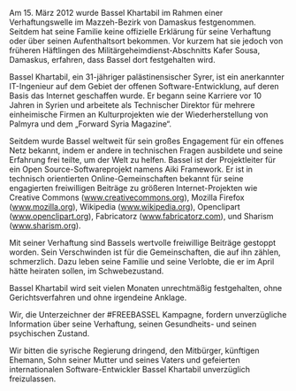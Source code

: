 Am 15. März 2012 wurde Bassel Khartabil im Rahmen einer Verhaftungswelle im Mazzeh-Bezirk von Damaskus festgenommen. Seitdem hat seine Familie keine offizielle Erklärung für seine Verhaftung oder über seinen Aufenthaltsort bekommen. Vor kurzem hat sie jedoch von früheren Häftlingen des Militärgeheimdienst-Abschnitts Kafer Sousa, Damaskus, erfahren, dass Bassel dort festgehalten wird.

Bassel Khartabil, ein 31-jähriger palästinensischer Syrer, ist ein anerkannter IT-Ingenieur auf dem Gebiet der offenen Software-Entwicklung, auf deren Basis das Internet geschaffen wurde. Er begann seine Karriere vor 10 Jahren in Syrien und arbeitete als Technischer Direktor für mehrere einheimische Firmen an Kulturprojekten wie der Wiederherstellung von Palmyra und dem „Forward Syria Magazine“.

Seitdem wurde Bassel weltweit für sein großes Engagement für ein offenes Netz bekannt, indem er andere in technischen Fragen ausbildete und seine Erfahrung frei teilte, um der Welt zu helfen. Bassel ist der Projektleiter für ein Open Source-Softwareprojekt namens Aiki Framework. Er ist in technisch orientierten Online-Gemeinschaften bekannt für seine engagierten freiwilligen Beiträge zu größeren Internet-Projekten wie Creative Commons (www.creativecommons.org), Mozilla Firefox (www.mozilla.org), Wikipedia (www.wikipedia.org), Openclipart (www.openclipart.org), Fabricatorz (www.fabricatorz.com), und Sharism (www.sharism.org).

Mit seiner Verhaftung sind Bassels wertvolle freiwillige Beiträge gestoppt worden. Sein Verschwinden ist für die Gemeinschaften, die auf ihn zählen, schmerzlich. Dazu leben seine Familie und seine Verlobte, die er im April hätte heiraten sollen, im Schwebezustand.

Bassel Khartabil wird seit vielen Monaten unrechtmäßig festgehalten, ohne Gerichtsverfahren und ohne irgendeine Anklage.

Wir, die Unterzeichner der #FREEBASSEL Kampagne, fordern unverzügliche Information über seine Verhaftung, seinen Gesundheits- und seinen psychischen Zustand.

Wir bitten die syrische Regierung dringend, den Mitbürger, künftigen Ehemann, Sohn seiner Mutter und seines Vaters und gefeierten internationalen Software-Entwickler Bassel Khartabil unverzüglich freizulassen.
